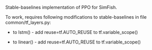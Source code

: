 Stable-baselines implementation of PPO for SimFish. 

To work, requires following modifications to stable-baselines in file common/tf_layers.py: 
* to lstm() - add reuse=tf.AUTO_REUSE to tf.variable_scope()

* to linear() - add reuse=tf.AUTO_REUSE to tf.variable_scope()
